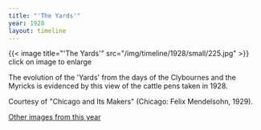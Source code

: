 ```yaml
---
title: "'The Yards'"
year: 1928
layout: timeline
---
```


{{< image title="'The Yards'" src="/img/timeline/1928/small/225.jpg" >}}
click on image to enlarge

The evolution of the 'Yards' from the days of the Clybournes and the Myricks is evidenced by this view of the cattle pens taken in 1928. 

Courtesy of "Chicago and Its Makers" (Chicago: Felix Mendelsohn, 1929). 

[Other images from this year](/historical/timeline/1928)